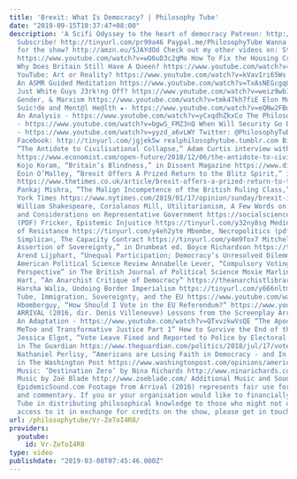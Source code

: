 ```yaml
---
title: 'Brexit: What Is Democracy? | Philosophy Tube'
date: "2019-09-15T10:37:47+08:00"
description: 'A Scifi Odyssey to the heart of democracy Patreon: http://www.patreon.com/PhilosophyTube
  Subscribe! http://tinyurl.com/pr99a46 Paypal.me/PhilosophyTube Wanna get me a gift
  for the show? http://amzn.eu/5JAYdOd Check out my other videos on: Steve Bannon:
  https://www.youtube.com/watch?v=wO6uD3c2qMo How To Fix the Housing Crisis? https://www.youtube.com/watch?v=qihG6AGjkRk
  Why Does Britain Still Have A Queen? https://www.youtube.com/watch?v=x2W7P3wGBI8
  YouTube: Art or Reality? https://www.youtube.com/watch?v=kVav1ri65Ws Reform or Revolution?
  An ASMR Guided Meditation https://www.youtube.com/watch?v=TxAsNEGcgq0 Is Philosophy
  Just White Guys J3rk!ng Off? https://www.youtube.com/watch?v=weiz9wbIcGQ Witchcraft,
  Gender, & Marxism https://www.youtube.com/watch?v=tmk47kh7fiE Elon Musk - https://www.youtube.com/watch?v=5gnlhmaM-dM
  Suic!de and Ment@l He@lth ★- https://www.youtube.com/watch?v=eQNw2FBdpyE Transphobia:
  An Analysis - https://www.youtube.com/watch?v=yCxqdhZkxCo The Philosophy of Antifa
  - https://www.youtube.com/watch?v=bgwS_FMZ3nQ When Will Security Go Back to Normal?
  - https://www.youtube.com/watch?v=yyzd_a6vLWY Twitter: @PhilosophyTube Email: ollysphilosophychannel@gmail.com
  Facebook: http://tinyurl.com/jgjek5w realphilosophytube.tumblr.com Bibliography:
  “The Antidote to Civilisational Collapse,” Adam Curtis interview with The Economist
  https://www.economist.com/open-future/2018/12/06/the-antidote-to-civilisational-collapse
  Kojo Koram, “Britain’s Blindness,” in Dissent Magazine https://www.dissentmagazine.org/online_articles/britains-brexit-blindness
  Eoin O’Malley, “Brexit Offers A Prized Return to the Blitz Spirit,” in The Times
  https://www.thetimes.co.uk/article/brexit-offers-a-prized-return-to-the-blitz-spirit-j93c9r9zz
  Pankaj Mishra, “The Malign Incompetence of the British Ruling Class,” in The New
  York Times https://www.nytimes.com/2019/01/17/opinion/sunday/brexit-ireland-empire.html
  William Shakespeare, Coriolanus Mill, Utilitarianism, A Few Words on Non-Interventionism,
  and Considerations on Representative Government https://socialsciences.mcmaster.ca/econ/ugcm/3ll3/mill/repgovt.pdf
  (PDF) Fricker, Epistemic Injustice https://tinyurl.com/y32ny8sg Medina, The Epistemology
  of Resistance https://tinyurl.com/y4eh2yte Mbembe, Necropolitics (pdf) https://warwick.ac.uk/fac/arts/english/currentstudents/postgraduate/masters/modules/postcol_theory/mbembe_22necropolitics22.pdf
  Simplican, The Capacity Contract https://tinyurl.com/y4m9fox7 Mitchell, “An Unbroken
  Assertion of Sovereignty,” in Drumbeat ed. Boyce Richardson https://tinyurl.com/y5dd82og
  Arend Lijphart, “Unequal Participation; Democracy’s Unresolved Dilemma,” in The
  American Political Science Review Annabelle Lever, “Compulsory Voting: A Critical
  Perspective” in The British Journal of Political Science Moxie Marlinspike, Windy
  Hart, “An Anarchist Critique of Democracy” https://theanarchistlibrary.org/library/moxie-marlinspike-and-windy-hart-audio-anarchy-radio-an-anarchist-critique-of-democracy
  Harsha Walia, Undoing Border Imperialism https://tinyurl.com/y666nltm Philosophy
  Tube, Immigration, Sovereignty, and the EU https://www.youtube.com/watch?v=E_JQd-EsDjQ
  Hbomberguy, “How Should I Vote in the EU Referendum?” https://www.youtube.com/watch?v=RgVIQWItFE8&t=519s
  ARRIVAL (2016, dir. Denis Villeneuve) Lessons from the Screenplay Arrival: Examining
  An Adaptation - https://www.youtube.com/watch?v=QTxvzkwVsQE “The Apocalypse We Need:
  MeToo and Transformative Justice Part 1” How to Survive the End of the World Podcast
  Jessica Elgot, “Vote Leave Fined and Reported to Police by Electoral Commission,”
  in The Guardian https://www.theguardian.com/politics/2018/jul/17/vote-leave-fined-and-reported-to-police-by-electoral-commission-brexit
  Nathaniel Perlisy, “Americans are Losing Faith in Democracy - and In Each Other,”
  in The Washington Post https://www.washingtonpost.com/opinions/americans-are-losing-faith-in-democracy--and-in-each-other/2016/10/14/b35234ea-90c6-11e6-9c52-0b10449e33c4_story.html?noredirect=on&utm_term=.3c422d6fe903
  Music: ‘Destination Zero’ by Nina Richards http://www.ninarichards.co.uk/ Additional
  Music by Zoë Blade http://www.zoeblade.com/ Additional Music and Sound Effects by
  EpidemicSound.com Footage from Arrival (2016) represents fair use for education
  and commentary. If you or your organisation would like to financially support Philosophy
  Tube in distributing philosophical knowledge to those who might not otherwise have
  access to it in exchange for credits on the show, please get in touch! #Brexit #SciFi'
url: /philosophytube/Vr-ZeToI4R8/
providers:
  youtube:
    id: Vr-ZeToI4R8
type: video
publishdate: "2019-03-08T07:45:46.000Z"
---
```

